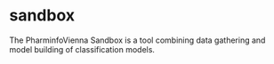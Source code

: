 # sandbox
The PharminfoVienna Sandbox is a tool combining data gathering and model building of classification models.
